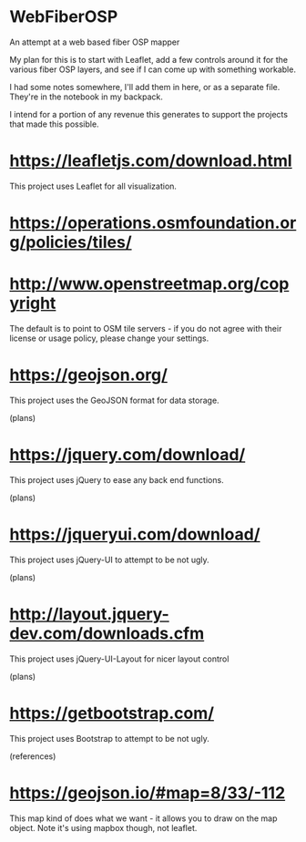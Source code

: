 # WebFiberOSP
An attempt at a web based fiber OSP mapper

My plan for this is to start with Leaflet, add a few controls around it for the various fiber OSP layers, and see if I can come up with something workable.  

I had some notes somewhere, I'll add them in here, or as a separate file.  
They're in the notebook in my backpack.  

I intend for a portion of any revenue this generates to support the projects that made this possible.  

# https://leafletjs.com/download.html  
This project uses Leaflet for all visualization.   

# https://operations.osmfoundation.org/policies/tiles/
# http://www.openstreetmap.org/copyright
The default is to point to OSM tile servers - if you do not agree with their license or usage policy, please change your settings.

# https://geojson.org/  
This project uses the GeoJSON format for data storage.  

(plans)  
# https://jquery.com/download/  
This project uses jQuery to ease any back end functions.  

(plans)  
# https://jqueryui.com/download/  
This project uses jQuery-UI to attempt to be not ugly.  

(plans)  
# http://layout.jquery-dev.com/downloads.cfm  
This project uses jQuery-UI-Layout for nicer layout control  

(plans)  
# https://getbootstrap.com/  
This project uses Bootstrap to attempt to be not ugly.  

(references)
#  https://geojson.io/#map=8/33/-112
This map kind of does what we want - it allows you to draw on the map object.  Note it's using mapbox though, not leaflet.

